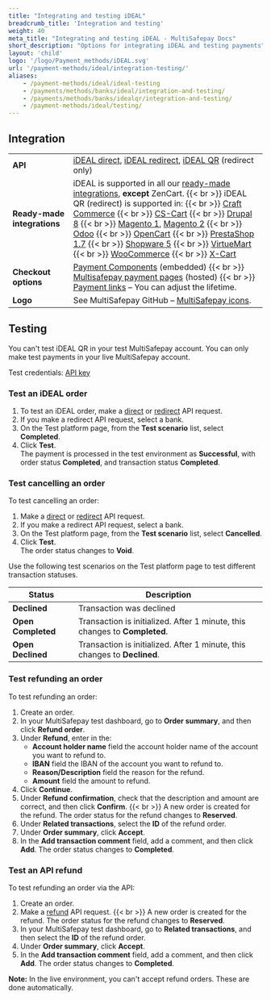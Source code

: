 ```yaml
---
title: "Integrating and testing iDEAL"
breadcrumb_title: 'Integration and testing'
weight: 40
meta_title: "Integrating and testing iDEAL - MultiSafepay Docs"
short_description: "Options for integrating iDEAL and testing payments"
layout: 'child'
logo: '/logo/Payment_methods/iDEAL.svg'
url: '/payment-methods/ideal/integration-testing/'
aliases:
    - /payment-methods/ideal/ideal-testing
    - /payments/methods/banks/ideal/integration-and-testing/
    - /payments/methods/banks/idealqr/integration-and-testing/
    - /payment-methods/ideal/testing/
---
```

## Integration

| | |
|---|---|
| **API** | [iDEAL direct](/api/#ideal---direct), [iDEAL redirect](/api/#ideal---redirect), [iDEAL QR](/api/#ideal-qr) (redirect only) |
| **Ready-made integrations** | iDEAL is supported in all our [ready-made integrations](/integrations/ready-made/), **except** ZenCart. {{< br >}} iDEAL QR (redirect) is supported in: {{< br >}} [Craft Commerce](/craft-commerce/) {{< br >}} [CS-Cart](/cs-cart/) {{< br >}} [Drupal 8](/drupal-8-9/) {{< br >}} [Magento 1](/magento-1/), [Magento 2](/magento-2/) {{< br >}} [Odoo](/odoo/) {{< br >}} [OpenCart](/opencart/) {{< br >}} [PrestaShop 1.7](/prestashop/) {{< br >}} [Shopware 5](/shopware-5/)  {{< br >}} [VirtueMart](/virtuemart/) {{< br >}} [WooCommerce](/woo-commerce/)  {{< br >}} [X-Cart](/x-cart/) |
| **Checkout options** | [Payment Components](/payment-components/) (embedded) {{< br >}} [Multisafepay payment pages](/payment-pages/) (hosted) {{< br >}} [Payment links](/payment-links/about/) – You can adjust the lifetime. |
| **Logo** | See MultiSafepay GitHub – [MultiSafepay icons](https://github.com/MultiSafepay/MultiSafepay-icons). |

## Testing

You can't test iDEAL QR in your test MultiSafepay account. You can only make test payments in your live MultiSafepay account.

Test credentials: [API key](/account/site-id-api-key-secure-code/)

### Test an iDEAL order

1. To test an iDEAL order, make a [direct](/api/#ideal---direct) or [redirect](/api/#ideal---redirect) API request.
2. If you make a redirect API request, select a bank.
3. On the Test platform page, from the **Test scenario** list, select **Completed**.
4. Click **Test**.  
  The payment is processed in the test environment as **Successful**, with order status **Completed**, and transaction status **Completed**.

### Test cancelling an order

To test cancelling an order:

1. Make a [direct](/api/#ideal---direct) or [redirect](/api/#ideal---redirect) API request.
2. If you make a redirect API request, select a bank. 
3. On the Test platform page, from the **Test scenario** list, select **Cancelled**.
4. Click **Test**.  
  The order status changes to **Void**.

Use the following test scenarios on the Test platform page to test different transaction statuses.

| Status                | Description              |
| --------------------- | ------------------------ |
| **Declined**              | Transaction was declined |
| **Open** **Completed** | Transaction is initialized. After 1 minute, this changes to **Completed**. |
| **Open** **Declined**  | Transaction is initialized. After 1 minute, this changes to **Declined**. |

### Test refunding an order

To test refunding an order:

1. Create an order. 
2. In your MultiSafepay test dashboard, go to **Order summary**, and then click **Refund order**.
3. Under **Refund**, enter in the:
    - **Account holder name** field the account holder name of the account you want to refund to. 
    - **IBAN** field the IBAN of the account you want to refund to.
    - **Reason/Description** field the reason for the refund. 
    - **Amount** field the amount to refund.
4. Click **Continue**.
5. Under **Refund confirmation**, check that the description and amount are correct, and then click **Confirm**.
  {{< br >}} A new order is created for the refund. The order status for the refund changes to **Reserved**.
6. Under **Related transactions**, select the **ID** of the refund order.
7. Under **Order summary**, click **Accept**.
8. In the **Add transaction comment** field, add a comment, and then click **Add**.
  The order status changes to **Completed**.

### Test an API refund

To test refunding an order via the API:

1. Create an order. 
2. Make a [refund](/api/#refund-an-order) API request.
  {{< br >}} A new order is created for the refund. The order status for the refund changes to **Reserved**.
3. In your MultiSafepay test dashboard, go to **Related transactions**, and then select the **ID** of the refund order.
4. Under **Order summary**, click **Accept**.
5. In the **Add transaction comment** field, add a comment, and then click **Add**.
  The order status changes to **Completed**.

**Note:** In the live environment, you can't accept refund orders. These are done automatically.